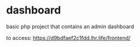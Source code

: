 # dashboard

basic php project that contains an admin dashboard

to access: https://d9bdfaef2c1fdd.lhr.life/frontend/
